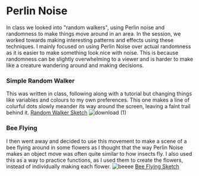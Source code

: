 # Perlin Noise

In class we looked into "random walkers", using Perlin noise and randomness to make things move around in an area.
In the session, we worked towards making interesting patterns and effects using these techniques. I mainly focused on using Perlin Noise over actual randomness as it is easier to make something look nice with noise. This is because randomness can be slightly overwhelming to a viewer and is harder to make like a creature wandering around and making decisions.

### Simple Random Walker
This was written in class, following along with a tutorial but changing things like variables and colours to my own preferences. This one makes a line of colurful dots slowly meander its way around the screen, leaving a faint trail behind it.
[Random Walker Sketch](https://editor.p5js.org/beezecheanz/sketches/PsXgd8Z4t)
![download (1)](https://github.com/beezecheanz/My-coding-Portfolio/assets/83460384/49698df0-c897-4c85-9184-aa5dc4d72a50)

### Bee Flying
I then went away and decided to use this movement to make a scene of a bee flying around in some flowers as I thought that the way Perlin Noise makes an object move was often quite similar to how insects fly. I also used this as a way to practice functions, as I used them to create the flowers, instead of individually making each flower. 
![beeee](https://github.com/beezecheanz/My-coding-Portfolio/assets/83460384/d6180735-6523-4750-a0c5-59820ddf6c09)
[Bee Flying Sketch](https://editor.p5js.org/beezecheanz/sketches/j3kAfjWug)
